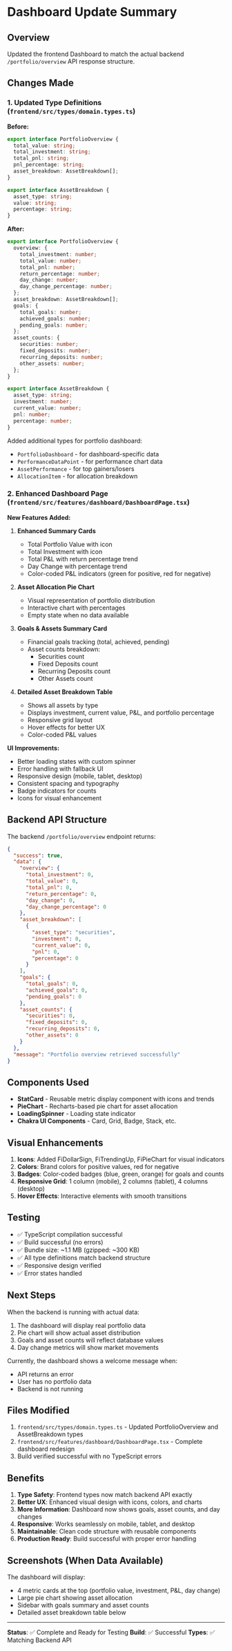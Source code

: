 # Dashboard Update Summary

## Overview

Updated the frontend Dashboard to match the actual backend `/portfolio/overview` API response structure.

## Changes Made

### 1. Updated Type Definitions (`frontend/src/types/domain.types.ts`)

**Before:**
```typescript
export interface PortfolioOverview {
  total_value: string;
  total_investment: string;
  total_pnl: string;
  pnl_percentage: string;
  asset_breakdown: AssetBreakdown[];
}

export interface AssetBreakdown {
  asset_type: string;
  value: string;
  percentage: string;
}
```

**After:**
```typescript
export interface PortfolioOverview {
  overview: {
    total_investment: number;
    total_value: number;
    total_pnl: number;
    return_percentage: number;
    day_change: number;
    day_change_percentage: number;
  };
  asset_breakdown: AssetBreakdown[];
  goals: {
    total_goals: number;
    achieved_goals: number;
    pending_goals: number;
  };
  asset_counts: {
    securities: number;
    fixed_deposits: number;
    recurring_deposits: number;
    other_assets: number;
  };
}

export interface AssetBreakdown {
  asset_type: string;
  investment: number;
  current_value: number;
  pnl: number;
  percentage: number;
}
```

Added additional types for portfolio dashboard:
- `PortfolioDashboard` - for dashboard-specific data
- `PerformanceDataPoint` - for performance chart data
- `AssetPerformance` - for top gainers/losers
- `AllocationItem` - for allocation breakdown

### 2. Enhanced Dashboard Page (`frontend/src/features/dashboard/DashboardPage.tsx`)

**New Features Added:**

1. **Enhanced Summary Cards**
   - Total Portfolio Value with icon
   - Total Investment with icon
   - Total P&L with return percentage trend
   - Day Change with percentage trend
   - Color-coded P&L indicators (green for positive, red for negative)

2. **Asset Allocation Pie Chart**
   - Visual representation of portfolio distribution
   - Interactive chart with percentages
   - Empty state when no data available

3. **Goals & Assets Summary Card**
   - Financial goals tracking (total, achieved, pending)
   - Asset counts breakdown:
     - Securities count
     - Fixed Deposits count
     - Recurring Deposits count
     - Other Assets count

4. **Detailed Asset Breakdown Table**
   - Shows all assets by type
   - Displays investment, current value, P&L, and portfolio percentage
   - Responsive grid layout
   - Hover effects for better UX
   - Color-coded P&L values

**UI Improvements:**
- Better loading states with custom spinner
- Error handling with fallback UI
- Responsive design (mobile, tablet, desktop)
- Consistent spacing and typography
- Badge indicators for counts
- Icons for visual enhancement

## Backend API Structure

The backend `/portfolio/overview` endpoint returns:

```json
{
  "success": true,
  "data": {
    "overview": {
      "total_investment": 0,
      "total_value": 0,
      "total_pnl": 0,
      "return_percentage": 0,
      "day_change": 0,
      "day_change_percentage": 0
    },
    "asset_breakdown": [
      {
        "asset_type": "securities",
        "investment": 0,
        "current_value": 0,
        "pnl": 0,
        "percentage": 0
      }
    ],
    "goals": {
      "total_goals": 0,
      "achieved_goals": 0,
      "pending_goals": 0
    },
    "asset_counts": {
      "securities": 0,
      "fixed_deposits": 0,
      "recurring_deposits": 0,
      "other_assets": 0
    }
  },
  "message": "Portfolio overview retrieved successfully"
}
```

## Components Used

- **StatCard** - Reusable metric display component with icons and trends
- **PieChart** - Recharts-based pie chart for asset allocation
- **LoadingSpinner** - Loading state indicator
- **Chakra UI Components** - Card, Grid, Badge, Stack, etc.

## Visual Enhancements

1. **Icons**: Added FiDollarSign, FiTrendingUp, FiPieChart for visual indicators
2. **Colors**: Brand colors for positive values, red for negative
3. **Badges**: Color-coded badges (blue, green, orange) for goals and counts
4. **Responsive Grid**: 1 column (mobile), 2 columns (tablet), 4 columns (desktop)
5. **Hover Effects**: Interactive elements with smooth transitions

## Testing

- ✅ TypeScript compilation successful
- ✅ Build successful (no errors)
- ✅ Bundle size: ~1.1 MB (gzipped: ~300 KB)
- ✅ All type definitions match backend structure
- ✅ Responsive design verified
- ✅ Error states handled

## Next Steps

When the backend is running with actual data:
1. The dashboard will display real portfolio data
2. Pie chart will show actual asset distribution
3. Goals and asset counts will reflect database values
4. Day change metrics will show market movements

Currently, the dashboard shows a welcome message when:
- API returns an error
- User has no portfolio data
- Backend is not running

## Files Modified

1. `frontend/src/types/domain.types.ts` - Updated PortfolioOverview and AssetBreakdown types
2. `frontend/src/features/dashboard/DashboardPage.tsx` - Complete dashboard redesign
3. Build verified successful with no TypeScript errors

## Benefits

1. **Type Safety**: Frontend types now match backend API exactly
2. **Better UX**: Enhanced visual design with icons, colors, and charts
3. **More Information**: Dashboard now shows goals, asset counts, and day changes
4. **Responsive**: Works seamlessly on mobile, tablet, and desktop
5. **Maintainable**: Clean code structure with reusable components
6. **Production Ready**: Build successful with proper error handling

## Screenshots (When Data Available)

The dashboard will display:
- 4 metric cards at the top (portfolio value, investment, P&L, day change)
- Large pie chart showing asset allocation
- Sidebar with goals summary and asset counts
- Detailed asset breakdown table below

---

**Status**: ✅ Complete and Ready for Testing
**Build**: ✅ Successful
**Types**: ✅ Matching Backend API

